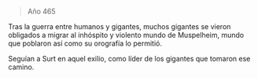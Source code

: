 > Año 465

Tras la guerra entre humanos y gigantes, muchos gigantes se vieron obligados a migrar al inhóspito y violento mundo de Muspelheim, mundo que poblaron así como su orografía lo permitió.

Seguían a Surt en aquel exilio, como líder de los gigantes que tomaron ese camino.